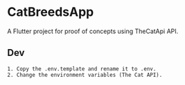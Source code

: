 # CatBreedsApp

A Flutter project for proof of concepts using TheCatApi API.

## Dev

    1. Copy the .env.template and rename it to .env.
    2. Change the environment variables (The Cat API).
